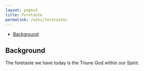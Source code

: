 ```yaml
---
layout: pagev2
title: Foretaste
permalink: /wiki/foretaste/
---
```

- [Background](#background)

## Background

The foretaste we have today is the Triune God within our Spirit. 